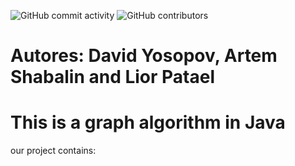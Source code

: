 ![GitHub commit activity](https://img.shields.io/github/commit-activity/m/MightyArty/Ex2_Graphs?style=plastic) ![GitHub contributors](https://img.shields.io/github/contributors/MightyArty/Ex2_Graphs?style=plastic)
# Autores: David Yosopov, Artem Shabalin and Lior Patael
# This is a graph algorithm in Java 
our project contains:

